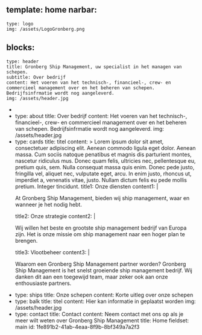 template: home
narbar:
  - 
    type: logo
    img: /assets/LogoGronberg.png
blocks:
  - 
    type: header
    title: Gronberg Ship Management, uw specialist in het managen van schepen.
    subtitle: Over bedrijf
    content: Het voeren van het technisch-, financieel-, crew- en commercieel management over en het beheren van schepen. Bedrijfsinfrmatie wordt nog aangeleverd.
    img: /assets/header.jpg
  - 
  - 
    type: about
    title: Over bedrijf
    content: Het voeren van het technisch-, financieel-, crew- en commercieel management over en het beheren van schepen. Bedrijfsinfrmatie wordt nog aangeleverd.
    img: /assets/header.jpg
  - 
    type: cards
    title: titel
    content: >
      Lorem ipsum dolor sit amet, consectetuer adipiscing elit. Aenean commodo ligula eget dolor. Aenean
      massa. Cum sociis natoque penatibus et magnis dis parturient montes, nascetur ridiculus mus. Donec
      quam felis, ultricies nec, pellentesque eu, pretium quis, sem. Nulla consequat massa quis enim.
      Donec pede justo, fringilla vel, aliquet nec, vulputate eget, arcu. In enim justo, rhoncus ut,
      imperdiet a, venenatis vitae, justo. Nullam dictum felis eu pede mollis pretium. Integer tincidunt.
    title1: Onze diensten
    content1: |
      <p>At Gronberg Ship Management, bieden wij ship management, waar en wanneer je het nodig hebt.
      </p>
    title2: Onze strategie
    content2: |
      <p>Wij willen het beste en grootste ship management bedrijf van Europa zijn. Het is onze missie om ship management naar een hoger plan te brengen. 
      </p>
    title3: Vlootbeheer
    content3: |
      <p> Waarom een Gronberg Ship Management partner worden? Gronberg Ship Management is het snelst groeiende ship management bedrijf. Wij danken dit aan een toegewijd team, maar zeker ook aan onze enthousiaste partners.
      </p>
  -
    type: ships
    title: Onze schepen
    content: Korte uitleg over onze schepen
  - 
    type: balk
    title: titel
    content: Hier kan informatie in geplaatst worden
    img: /assets/header.jpg
  - 
    type: contact
    title: Contact
    content: Neem contact met ons op als je meer wilt weten over Gronberg Ship Management
title: Home
fieldset: main
id: 1fe891b2-41ab-4eaa-8f9b-8bf349a7a2f3
